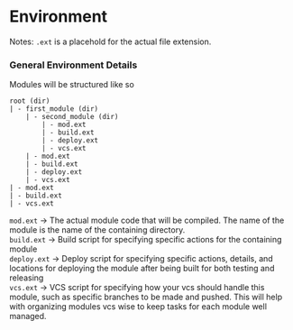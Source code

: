 # Environment

Notes: `.ext` is a placehold for the actual file extension.

### General Environment Details
Modules will be structured like so
```
root (dir)
| - first_module (dir)
    | - second_module (dir)
        | - mod.ext
        | - build.ext
        | - deploy.ext
        | - vcs.ext
    | - mod.ext
    | - build.ext
    | - deploy.ext
    | - vcs.ext
| - mod.ext
| - build.ext
| - vcs.ext
```

`mod.ext` -> The actual module code that will be compiled. The name of the module is the name of the containing directory.<br>
`build.ext` -> Build script for specifying specific actions for the containing module<br>
`deploy.ext` -> Deploy script for specifying specific actions, details, and locations for deploying the module after being built for both testing and releasing<br>
`vcs.ext` -> VCS script for specifying how your vcs should handle this module, such as specific branches to be made and pushed. This will help with organizing modules vcs wise to keep tasks for each module well managed.<br>